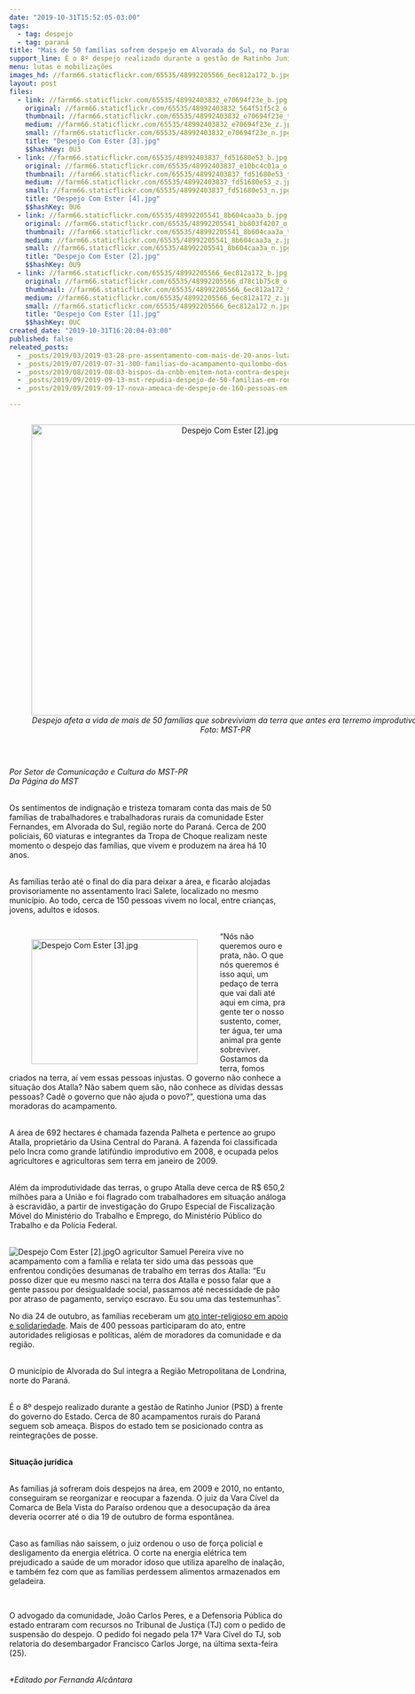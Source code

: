 ```yaml
---
date: "2019-10-31T15:52:05-03:00"
tags:
  - tag: despejo
  - tag: paraná
title: "Mais de 50 famílias sofrem despejo em Alvorada do Sul, no Paraná"
support_line: É o 8º despejo realizado durante a gestão de Ratinho Junior (PSD) à frente do governo do Estado
menu: lutas e mobilizações
images_hd: //farm66.staticflickr.com/65535/48992205566_6ec812a172_b.jpg
layout: post
files:
  - link: //farm66.staticflickr.com/65535/48992403832_e70694f23e_b.jpg
    original: //farm66.staticflickr.com/65535/48992403832_564f51f5c2_o.jpg
    thumbnail: //farm66.staticflickr.com/65535/48992403832_e70694f23e_t.jpg
    medium: //farm66.staticflickr.com/65535/48992403832_e70694f23e_z.jpg
    small: //farm66.staticflickr.com/65535/48992403832_e70694f23e_n.jpg
    title: "Despejo Com Ester [3].jpg"
    $$hashKey: 0U3
  - link: //farm66.staticflickr.com/65535/48992403837_fd51680e53_b.jpg
    original: //farm66.staticflickr.com/65535/48992403837_e10bc4c01a_o.jpg
    thumbnail: //farm66.staticflickr.com/65535/48992403837_fd51680e53_t.jpg
    medium: //farm66.staticflickr.com/65535/48992403837_fd51680e53_z.jpg
    small: //farm66.staticflickr.com/65535/48992403837_fd51680e53_n.jpg
    title: "Despejo Com Ester [4].jpg"
    $$hashKey: 0U6
  - link: //farm66.staticflickr.com/65535/48992205541_8b604caa3a_b.jpg
    original: //farm66.staticflickr.com/65535/48992205541_bb803f4207_o.jpg
    thumbnail: //farm66.staticflickr.com/65535/48992205541_8b604caa3a_t.jpg
    medium: //farm66.staticflickr.com/65535/48992205541_8b604caa3a_z.jpg
    small: //farm66.staticflickr.com/65535/48992205541_8b604caa3a_n.jpg
    title: "Despejo Com Ester [2].jpg"
    $$hashKey: 0U9
  - link: //farm66.staticflickr.com/65535/48992205566_6ec812a172_b.jpg
    original: //farm66.staticflickr.com/65535/48992205566_d78c1b75c8_o.jpg
    thumbnail: //farm66.staticflickr.com/65535/48992205566_6ec812a172_t.jpg
    medium: //farm66.staticflickr.com/65535/48992205566_6ec812a172_z.jpg
    small: //farm66.staticflickr.com/65535/48992205566_6ec812a172_n.jpg
    title: "Despejo Com Ester [1].jpg"
    $$hashKey: 0UC
created_date: "2019-10-31T16:20:04-03:00"
published: false
releated_posts:
  - _posts/2019/03/2019-03-28-pre-assentamento-com-mais-de-20-anos-luta-contra-ameaca-de-despejo-no-parana.md
  - _posts/2019/07/2019-07-31-300-familias-do-acampamento-quilombo-dos-palmares-sofrem-despejo-em-londrina-pr.md
  - _posts/2019/08/2019-08-03-bispos-da-cnbb-emitem-nota-contra-despejo-de-familias-em-londrina-pr.md
  - _posts/2019/09/2019-09-13-mst-repudia-despejo-de-50-familias-em-roncador-no-parana.md
  - _posts/2019/09/2019-09-17-nova-ameaca-de-despejo-de-160-pessoas-em-laranjal-regiao-centro-do-parana.md

---
```

<div style="text-align:center">
<figure class="image" style="display:inline-block"><img alt="Despejo Com Ester [2].jpg" height="525" src="//farm66.staticflickr.com/65535/48992205541_8b604caa3a_b.jpg" width="700" />
<figcaption><em>Despejo afeta a vida de mais de 50 fam&iacute;lias que sobreviviam da terra que antes era terremo improdutivo. Foto: MST-PR</em></figcaption>
</figure>
</div>

<p>&nbsp;</p>

<p><em>Por Setor de Comunica&ccedil;&atilde;o e Cultura do MST-PR&nbsp;<br />
Da P&aacute;gina do MST</em></p>

<p><br />
Os sentimentos de indigna&ccedil;&atilde;o e tristeza tomaram conta das mais de 50 fam&iacute;lias de trabalhadores e trabalhadoras rurais da comunidade Ester Fernandes, em Alvorada do Sul, regi&atilde;o norte do Paran&aacute;. Cerca de 200 policiais, 60 viaturas e integrantes da Tropa de Choque realizam neste momento o despejo das fam&iacute;lias, que vivem e produzem na &aacute;rea h&aacute; 10 anos.&nbsp;<br />
&nbsp;</p>

<p>As fam&iacute;lias ter&atilde;o at&eacute; o final do dia para deixar a &aacute;rea, e ficar&atilde;o&nbsp;alojadas provisoriamente no assentamento Iraci Salete, localizado no mesmo munic&iacute;pio. Ao todo, cerca de 150 pessoas vivem no local, entre crian&ccedil;as, jovens, adultos e idosos.&nbsp;<br />
&nbsp;</p>

<figure class="image" style="float:left"><img alt="Despejo Com Ester [3].jpg" height="225" src="//farm66.staticflickr.com/65535/48992403832_e70694f23e_b.jpg" width="300" />
<figcaption></figcaption>
</figure>

<p>&ldquo;N&oacute;s n&atilde;o queremos ouro e prata, n&atilde;o. O que n&oacute;s queremos &eacute; isso aqui, um peda&ccedil;o de terra que vai dali at&eacute; aqui em cima, pra gente ter o nosso sustento, comer, ter &aacute;gua, ter uma animal pra gente sobreviver. Gostamos da terra, fomos criados na terra, a&iacute; vem essas pessoas injustas. O governo n&atilde;o conhece a situa&ccedil;&atilde;o dos Atalla? N&atilde;o sabem quem s&atilde;o, n&atilde;o conhece as d&iacute;vidas dessas pessoas? Cad&ecirc; o governo que n&atilde;o ajuda o povo?&rdquo;, questiona uma das moradoras do acampamento.<br />
&nbsp;</p>

<p>A &aacute;rea de 692 hectares &eacute; chamada fazenda Palheta e pertence ao grupo Atalla, propriet&aacute;rio da Usina Central do Paran&aacute;. A fazenda foi classificada pelo Incra como grande latif&uacute;ndio improdutivo em 2008, e ocupada pelos agricultores e agricultoras sem terra em janeiro de 2009.<br />
&nbsp;</p>

<p>Al&eacute;m da improdutividade das terras, o grupo Atalla deve cerca de R$ 650,2 milh&otilde;es para a Uni&atilde;o e foi flagrado com trabalhadores em situa&ccedil;&atilde;o an&aacute;loga &agrave; escravid&atilde;o, a partir de investiga&ccedil;&atilde;o do Grupo Especial de Fiscaliza&ccedil;&atilde;o M&oacute;vel do Minist&eacute;rio do Trabalho e Emprego, do Minist&eacute;rio P&uacute;blico do Trabalho e da Pol&iacute;cia Federal.<br />
&nbsp;</p>

<p><img alt="Despejo Com Ester [2].jpg" src="//farm66.staticflickr.com/65535/48992205541_8b604caa3a_b.jpg" />O agricultor Samuel Pereira vive no acampamento com a fam&iacute;lia e relata ter sido uma das pessoas que enfrentou condi&ccedil;&otilde;es desumanas de trabalho em terras dos Atalla: &ldquo;Eu posso dizer que eu mesmo nasci na terra dos Atalla e posso falar que a gente passou por desigualdade social, passamos at&eacute; necessidade de p&atilde;o por atraso de pagamento, servi&ccedil;o escravo. Eu sou uma das testemunhas&rdquo;.&nbsp;</p>

<p>No dia 24 de outubro, as fam&iacute;lias receberam um <a href="http://www.mst.org.br/2019/10/24/padres-e-pastores-realizam-ato-inter-religioso-em-area-ameacada-de-despejo-no-pr.html" target="_blank">ato inter-religioso em apoio e solidariedade</a>. Mais de 400 pessoas participaram do ato, entre autoridades religiosas e pol&iacute;ticas, al&eacute;m de moradores da comunidade e da regi&atilde;o.&nbsp;<br />
&nbsp;</p>

<p>O munic&iacute;pio de Alvorada do Sul integra a Regi&atilde;o Metropolitana de Londrina, norte do Paran&aacute;.&nbsp;<br />
&nbsp;</p>

<p>&Eacute; o 8&ordm; despejo realizado durante a gest&atilde;o de Ratinho Junior (PSD) &agrave; frente do governo do Estado. Cerca de 80 acampamentos rurais do Paran&aacute; seguem sob amea&ccedil;a. Bispos do estado tem se posicionado contra as reintegra&ccedil;&otilde;es de posse.&nbsp;<br />
&nbsp;</p>

<p><strong>Situa&ccedil;&atilde;o jur&iacute;dica&nbsp;</strong><br />
&nbsp;</p>

<p>As fam&iacute;lias j&aacute; sofreram dois despejos na &aacute;rea, em 2009 e 2010, no entanto, conseguiram se reorganizar e reocupar a fazenda. O juiz da Vara C&iacute;vel da Comarca de Bela Vista do Para&iacute;so ordenou que a desocupa&ccedil;&atilde;o da &aacute;rea deveria ocorrer at&eacute; o dia 19 de outubro de forma espont&acirc;nea.&nbsp;<br />
&nbsp;</p>

<p>Caso as fam&iacute;lias n&atilde;o sa&iacute;ssem, o juiz ordenou o uso de for&ccedil;a policial e desligamento da energia el&eacute;trica. O corte na energia el&eacute;trica tem prejudicado a sa&uacute;de de um morador idoso que utiliza aparelho de inala&ccedil;&atilde;o, e tamb&eacute;m fez com que as fam&iacute;lias perdessem alimentos armazenados em geladeira.&nbsp;&nbsp;</p>

<p>&nbsp;</p>

<p>O advogado da comunidade, Jo&atilde;o Carlos Peres, e a Defensoria P&uacute;blica do estado entraram com recursos no Tribunal de Justi&ccedil;a (TJ) com o pedido de suspens&atilde;o do despejo. O pedido foi negado pela 17&ordf; Vara C&iacute;vel do TJ, sob relatoria do desembargador Francisco Carlos Jorge, na &uacute;ltima sexta-feira (25).&nbsp;</p>

<p><br />
<em>*Editado por Fernanda Alc&acirc;ntara</em></p>
